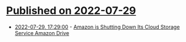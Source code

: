 # [Published on 2022-07-29](index.md)

* [2022-07-29, 17:29:00](https://tech.slashdot.org/story/22/07/29/1729234/amazon-is-shutting-down-its-cloud-storage-service-amazon-drive?utm_source=rss1.0mainlinkanon&utm_medium=feed) - [Amazon is Shutting Down Its Cloud Storage Service Amazon Drive](https://tech.slashdot.org/story/22/07/29/1729234/amazon-is-shutting-down-its-cloud-storage-service-amazon-drive?utm_source=rss1.0mainlinkanon&utm_medium=feed)
